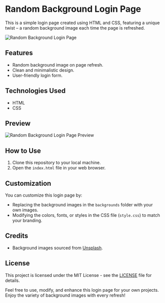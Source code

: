 # Random Background Login Page

This is a simple login page created using HTML and CSS, featuring a unique twist – a random background image each time the page is refreshed.

![Random Background Login Page](https://i.ibb.co/WcsQj6x/Screenshot-80.png)

## Features
- Random background image on page refresh.
- Clean and minimalistic design.
- User-friendly login form.

## Technologies Used
- HTML
- CSS

## Preview
![Random Background Login Page Preview](https://i.ibb.co/WcsQj6x/Screenshot-80.png)

## How to Use
1. Clone this repository to your local machine.
2. Open the `index.html` file in your web browser.

## Customization
You can customize this login page by:
- Replacing the background images in the `backgrounds` folder with your own images.
- Modifying the colors, fonts, or styles in the CSS file (`style.css`) to match your branding.

## Credits
- Background images sourced from [Unsplash](https://unsplash.com).

## License
This project is licensed under the MIT License - see the [LICENSE](LICENSE) file for details.

Feel free to use, modify, and enhance this login page for your own projects. Enjoy the variety of background images with every refresh!
